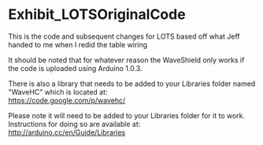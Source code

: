 Exhibit_LOTSOriginalCode
========================

This is the code and subsequent changes for LOTS based off what Jeff handed to me when I redid the table wiring

It should be noted that for whatever reason the WaveShield only works if the code is uploaded using Arduino 1.0.3. 

There is also a library that needs to be added to your Libraries folder named "WaveHC" which is located at:  
https://code.google.com/p/wavehc/

Please note it will need to be added to your Libraries folder for it to work. Instructions for doing so are available at:
http://arduino.cc/en/Guide/Libraries